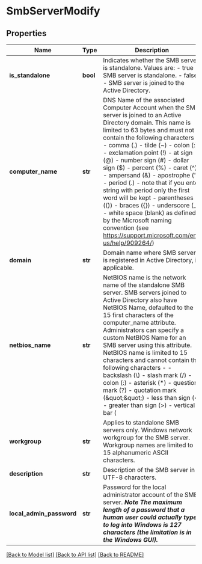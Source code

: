 # SmbServerModify

## Properties
Name | Type | Description | Notes
------------ | ------------- | ------------- | -------------
**is_standalone** | **bool** | Indicates whether the SMB server is standalone. Values are: - true - SMB server is standalone. - false - SMB server is joined to the Active Directory.  | [optional] 
**computer_name** | **str** | DNS Name of the associated Computer Account when the SMB server is joined to an Active Directory domain. This name is limited to 63 bytes and must not contain the following characters -   - comma (.)   - tilde (~)   - colon (:)   - exclamation point (!)   - at sign (@)   - number sign (#)   - dollar sign ($)   - percent (%)   - caret (^)   - ampersand (&amp;)   - apostrophe (&#39;)   - period (.) - note that if you enter string with period only the first word will be kept   - parentheses (())   - braces ({})   - underscore (_)   - white space (blank) as defined by the Microsoft naming convention (see https://support.microsoft.com/en-us/help/909264/)  | [optional] 
**domain** | **str** | Domain name where SMB server is registered in Active Directory, if applicable. | [optional] 
**netbios_name** | **str** | NetBIOS name is the network name of the standalone SMB server. SMB servers joined to Active Directory also have NetBIOS Name, defaulted to the 15 first characters of the computer_name attribute. Administrators can specify a custom NetBIOS Name for an SMB server using this attribute. NetBIOS name is limited to 15 characters and cannot contain the following characters -   - backslash (\\)   - slash mark (/)   - colon (:)   - asterisk (*)   - question mark (?)   - quotation mark (\&quot;\&quot;)   - less than sign (&lt;)   - greater than sign (&gt;)   - vertical bar (|) as defined by the Microsoft naming convention (see https://support.microsoft.com/en-us/help/909264/)  | [optional] 
**workgroup** | **str** | Applies to standalone SMB servers only. Windows network workgroup for the SMB server. Workgroup names are limited to 15 alphanumeric ASCII characters.  | [optional] 
**description** | **str** | Description of the SMB server in UTF-8 characters. | [optional] 
**local_admin_password** | **str** | Password for the local administrator account of the SMB server. ***Note The maximum length of a password that a human user could actually type to log into Windows is 127 characters (the limitation is in the Windows GUI).***  | [optional] 

[[Back to Model list]](../README.md#documentation-for-models) [[Back to API list]](../README.md#documentation-for-api-endpoints) [[Back to README]](../README.md)


